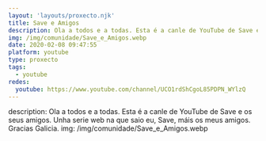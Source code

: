 ```yaml
---
layout: 'layouts/proxecto.njk'
title: Save e Amigos
description: Ola a todos e a todas. Esta é a canle de YouTube de Save e os seus amigos. Unha serie web na que saio eu, Save, máis os meus amigos. Gracias Galicia.
img: /img/comunidade/Save_e_Amigos.webp
date: 2020-02-08 09:47:55
platform: youtube
type: proxecto
tags:
  - youtube
redes:
  youtube: https://www.youtube.com/channel/UCO1rdShCgoL85PDPN_WYlzQ
---
```

description: Ola a todos e a todas. Esta é a canle de YouTube de Save e os seus amigos. Unha serie web na que saio eu, Save, máis os meus amigos. Gracias Galicia.
img: /img/comunidade/Save_e_Amigos.webp
